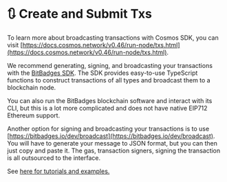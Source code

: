 # 🔃 Create and Submit Txs

To learn more about broadcasting transactions with Cosmos SDK, you can visit [https://docs.cosmos.network/v0.46/run-node/txs.html](https://docs.cosmos.network/v0.46/run-node/txs.html).



We recommend generating, signing, and broadcasting your transactions with the [BitBadges SDK](broken-reference). The SDK provides easy-to-use TypeScript functions to construct transactions of all types and broadcast them to a blockchain node.&#x20;

You can also run the BitBadges blockchain software and interact with its CLI, but this is a lot more complicated and does not have native EIP712 Ethereum support.

Another option for signing and broadcasting your transactions is to use  [https://bitbadges.io/dev/broadcast](https://bitbadges.io/dev/broadcast). You will have to generate your message to JSON format, but you can then just copy and paste it. The gas, transaction signers, signing the transaction is all outsourced to the interface.&#x20;

See [here for tutorials and examples.](bitbadges-sdk/common-snippets/creating-signing-and-broadcasting-txs.md) &#x20;
